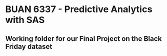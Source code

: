 # BUAN 6337 - Predictive Analytics with SAS
## Working folder for our Final Project on the Black Friday dataset
